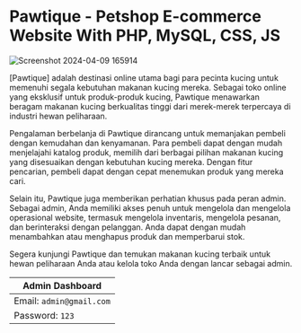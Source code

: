 # Pawtique - Petshop E-commerce Website With PHP, MySQL, CSS, JS
![Screenshot 2024-04-09 165914](https://github.com/Lidiaaprilia/Mini-Project-3-Web-2024/assets/126661491/afa6f194-3ce1-4227-af82-f35f8d77442d)

[Pawtique] adalah destinasi online utama bagi para pecinta kucing untuk memenuhi segala kebutuhan makanan kucing mereka. Sebagai toko online yang eksklusif untuk produk-produk kucing, Pawtique menawarkan beragam makanan kucing berkualitas tinggi dari merek-merek terpercaya di industri hewan peliharaan.

Pengalaman berbelanja di Pawtique dirancang untuk memanjakan pembeli dengan kemudahan dan kenyamanan. Para pembeli dapat dengan mudah menjelajahi katalog produk, memilih dari berbagai pilihan makanan kucing yang disesuaikan dengan kebutuhan kucing mereka. Dengan fitur pencarian, pembeli dapat dengan cepat menemukan produk yang mereka cari.

Selain itu, Pawtique juga memberikan perhatian khusus pada peran admin. Sebagai admin, Anda memiliki akses penuh untuk mengelola dan mengelola operasional website, termasuk mengelola inventaris, mengelola pesanan, dan berinteraksi dengan pelanggan. Anda dapat dengan mudah menambahkan atau menghapus produk dan memperbarui stok.

Segera kunjungi Pawtique dan temukan makanan kucing terbaik untuk hewan peliharaan Anda atau kelola toko Anda dengan lancar sebagai admin.

| Admin Dashboard | 
| -------|  
| Email: `admin@gmail.com` |  
| Password: `123` |  
